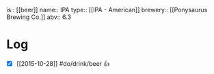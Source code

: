 is:: [[beer]]
name:: IPA
type:: [[IPA - American]]
brewery:: [[Ponysaurus Brewing Co.]]
abv:: 6.3

# Log
- [x] [[2015-10-28]] #do/drink/beer 👍
